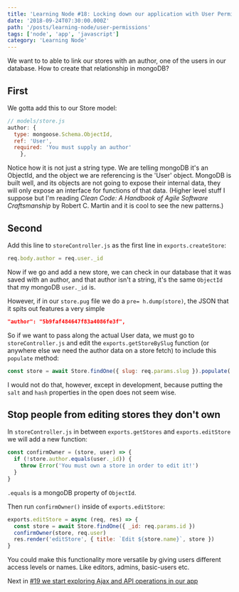 ```yaml
---
title: 'Learning Node #18: Locking down our application with User Permissions'
date: '2018-09-24T07:30:00.000Z'
path: '/posts/learning-node/user-permissions'
tags: ['node', 'app', 'javascript']
category: 'Learning Node'
---
```


We want to to able to link our stores with an author, one of the users in our database.
How to create that relationship in mongoDB?

## First

We gotta add this to our Store model:

```js
// models/store.js
author: {
  type: mongoose.Schema.ObjectId,
  ref: 'User',
  required: 'You must supply an author'
	},
```

Notice how it is not just a string type. We are telling mongoDB it's an ObjectId, and the object we are referencing is the 'User' object. MongoDB is built well, and its objects are not going to expose their internal data, they will only expose an interface for functions of that data. (Higher level stuff I suppose but I'm reading <cite>Clean Code: A Handbook of Agile Software Craftsmanship</cite> by Robert C. Martin and it is cool to see the new patterns.)

## Second

Add this line to `storeController.js` as the first line in `exports.createStore`:

```js
req.body.author = req.user._id
```

Now if we go and add a new store, we can check in our database that it was saved with an author, and that author isn't a string, it's the same `ObjectId` that my mongoDB `user._id` is.

However, if in our `store.pug` file we do a `pre= h.dump(store)`, the JSON that it spits out features a very simple

```json
"author": "5b9faf484647f83a4086fe3f",
```

So if we want to pass along the actual User data, we must go to `storeController.js` and edit the `exports.getStoreBySlug` function (or anywhere else we need the author data on a store fetch) to include this `populate` method:

```js
const store = await Store.findOne({ slug: req.params.slug }).populate('author')
```

I would not do that, however, except in development, because putting the `salt` and `hash` properties in the open does not seem wise.

## Stop people from editing stores they don't own

In `storeController.js` in between `exports.getStores` and `exports.editStore` we will add a new function:

```js
const confirmOwner = (store, user) => {
  if (!store.author.equals(user._id)) {
    throw Error('You must own a store in order to edit it!')
  }
}
```

`.equals` is a mongoDB property of `ObjectId`.

Then run `confirmOwner()` inside of `exports.editStore`:

```js
exports.editStore = async (req, res) => {
  const store = await Store.findOne({ _id: req.params.id })
  confirmOwner(store, req.user)
  res.render('editStore', { title: `Edit ${store.name}`, store })
}
```

You could make this functionality more versatile by giving users different access levels or names. Like editors, admins, basic-users etc.

Next in [#19 we start exploring Ajax and API operations in our app](/posts/learning-node/ajax-search-1)
